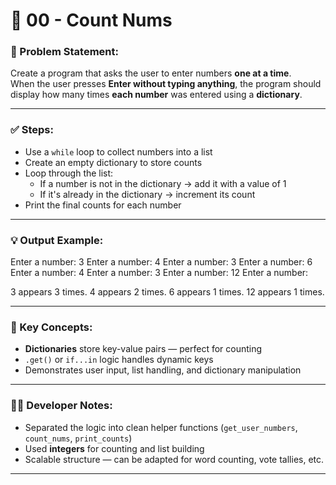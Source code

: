 # 🔢 00 - Count Nums

### 📌 Problem Statement:
Create a program that asks the user to enter numbers **one at a time**.  
When the user presses **Enter without typing anything**, the program should display how many times **each number** was entered using a **dictionary**.

---

### ✅ Steps:
- Use a `while` loop to collect numbers into a list  
- Create an empty dictionary to store counts  
- Loop through the list:
  - If a number is not in the dictionary → add it with a value of 1  
  - If it's already in the dictionary → increment its count  
- Print the final counts for each number

---

### 💡 Output Example:

Enter a number: 3
Enter a number: 4
Enter a number: 3
Enter a number: 6
Enter a number: 4
Enter a number: 3
Enter a number: 12
Enter a number:

3 appears 3 times.
4 appears 2 times.
6 appears 1 times.
12 appears 1 times.


---

### 🧠 Key Concepts:
- **Dictionaries** store key-value pairs — perfect for counting  
- `.get()` or `if...in` logic handles dynamic keys  
- Demonstrates user input, list handling, and dictionary manipulation

---

### 👨‍💻 Developer Notes:
- Separated the logic into clean helper functions (`get_user_numbers`, `count_nums`, `print_counts`)  
- Used **integers** for counting and list building  
- Scalable structure — can be adapted for word counting, vote tallies, etc.

---
